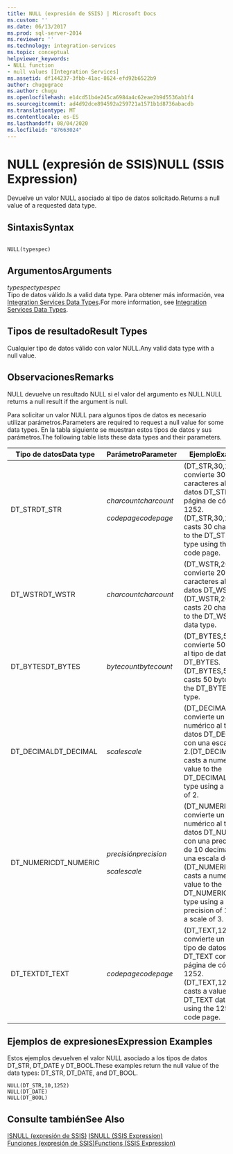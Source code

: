 ```yaml
---
title: NULL (expresión de SSIS) | Microsoft Docs
ms.custom: ''
ms.date: 06/13/2017
ms.prod: sql-server-2014
ms.reviewer: ''
ms.technology: integration-services
ms.topic: conceptual
helpviewer_keywords:
- NULL function
- null values [Integration Services]
ms.assetid: df144237-3fbb-41ac-8624-efd92b6522b9
author: chugugrace
ms.author: chugu
ms.openlocfilehash: e14cd51b4e245ca6984a4c62eae2b9d5536ab1f4
ms.sourcegitcommit: ad4d92dce894592a259721a1571b1d8736abacdb
ms.translationtype: MT
ms.contentlocale: es-ES
ms.lasthandoff: 08/04/2020
ms.locfileid: "87663024"
---
```

# <a name="null-ssis-expression"></a><span data-ttu-id="7ad05-102">NULL (expresión de SSIS)</span><span class="sxs-lookup"><span data-stu-id="7ad05-102">NULL (SSIS Expression)</span></span>
  <span data-ttu-id="7ad05-103">Devuelve un valor NULL asociado al tipo de datos solicitado.</span><span class="sxs-lookup"><span data-stu-id="7ad05-103">Returns a null value of a requested data type.</span></span>  
  
## <a name="syntax"></a><span data-ttu-id="7ad05-104">Sintaxis</span><span class="sxs-lookup"><span data-stu-id="7ad05-104">Syntax</span></span>  
  
```  
  
NULL(typespec)  
```  
  
## <a name="arguments"></a><span data-ttu-id="7ad05-105">Argumentos</span><span class="sxs-lookup"><span data-stu-id="7ad05-105">Arguments</span></span>  
 <span data-ttu-id="7ad05-106">*typespec*</span><span class="sxs-lookup"><span data-stu-id="7ad05-106">*typespec*</span></span>  
 <span data-ttu-id="7ad05-107">Tipo de datos válido.</span><span class="sxs-lookup"><span data-stu-id="7ad05-107">Is a valid data type.</span></span> <span data-ttu-id="7ad05-108">Para obtener más información, vea [Integration Services Data Types](../data-flow/integration-services-data-types.md).</span><span class="sxs-lookup"><span data-stu-id="7ad05-108">For more information, see [Integration Services Data Types](../data-flow/integration-services-data-types.md).</span></span>  
  
## <a name="result-types"></a><span data-ttu-id="7ad05-109">Tipos de resultado</span><span class="sxs-lookup"><span data-stu-id="7ad05-109">Result Types</span></span>  
 <span data-ttu-id="7ad05-110">Cualquier tipo de datos válido con valor NULL.</span><span class="sxs-lookup"><span data-stu-id="7ad05-110">Any valid data type with a null value.</span></span>  
  
## <a name="remarks"></a><span data-ttu-id="7ad05-111">Observaciones</span><span class="sxs-lookup"><span data-stu-id="7ad05-111">Remarks</span></span>  
 <span data-ttu-id="7ad05-112">NULL devuelve un resultado NULL si el valor del argumento es NULL.</span><span class="sxs-lookup"><span data-stu-id="7ad05-112">NULL returns a null result if the argument is null.</span></span>  
  
 <span data-ttu-id="7ad05-113">Para solicitar un valor NULL para algunos tipos de datos es necesario utilizar parámetros.</span><span class="sxs-lookup"><span data-stu-id="7ad05-113">Parameters are required to request a null value for some data types.</span></span> <span data-ttu-id="7ad05-114">En la tabla siguiente se muestran estos tipos de datos y sus parámetros.</span><span class="sxs-lookup"><span data-stu-id="7ad05-114">The following table lists these data types and their parameters.</span></span>  
  
|<span data-ttu-id="7ad05-115">Tipo de datos</span><span class="sxs-lookup"><span data-stu-id="7ad05-115">Data type</span></span>|<span data-ttu-id="7ad05-116">Parámetro</span><span class="sxs-lookup"><span data-stu-id="7ad05-116">Parameter</span></span>|<span data-ttu-id="7ad05-117">Ejemplo</span><span class="sxs-lookup"><span data-stu-id="7ad05-117">Example</span></span>|  
|---------------|---------------|-------------|  
|<span data-ttu-id="7ad05-118">DT_STR</span><span class="sxs-lookup"><span data-stu-id="7ad05-118">DT_STR</span></span>|<span data-ttu-id="7ad05-119">*charcount*</span><span class="sxs-lookup"><span data-stu-id="7ad05-119">*charcount*</span></span><br /><br /> <span data-ttu-id="7ad05-120">*codepage*</span><span class="sxs-lookup"><span data-stu-id="7ad05-120">*codepage*</span></span>|<span data-ttu-id="7ad05-121">(DT_STR,30,1252) convierte 30 caracteres al tipo de datos DT_STR con la página de códigos 1252.</span><span class="sxs-lookup"><span data-stu-id="7ad05-121">(DT_STR,30,1252) casts 30 characters to the DT_STR data type using the 1252 code page.</span></span>|  
|<span data-ttu-id="7ad05-122">DT_WSTR</span><span class="sxs-lookup"><span data-stu-id="7ad05-122">DT_WSTR</span></span>|<span data-ttu-id="7ad05-123">*charcount*</span><span class="sxs-lookup"><span data-stu-id="7ad05-123">*charcount*</span></span>|<span data-ttu-id="7ad05-124">(DT_WSTR,20) convierte 20 caracteres al tipo de datos DT_WSTR.</span><span class="sxs-lookup"><span data-stu-id="7ad05-124">(DT_WSTR,20) casts 20 characters to the DT_WSTR data type.</span></span>|  
|<span data-ttu-id="7ad05-125">DT_BYTES</span><span class="sxs-lookup"><span data-stu-id="7ad05-125">DT_BYTES</span></span>|<span data-ttu-id="7ad05-126">*bytecount*</span><span class="sxs-lookup"><span data-stu-id="7ad05-126">*bytecount*</span></span>|<span data-ttu-id="7ad05-127">(DT_BYTES,50) convierte 50 bytes al tipo de datos DT_BYTES.</span><span class="sxs-lookup"><span data-stu-id="7ad05-127">(DT_BYTES,50) casts 50 bytes to the DT_BYTES data type.</span></span>|  
|<span data-ttu-id="7ad05-128">DT_DECIMAL</span><span class="sxs-lookup"><span data-stu-id="7ad05-128">DT_DECIMAL</span></span>|<span data-ttu-id="7ad05-129">*scale*</span><span class="sxs-lookup"><span data-stu-id="7ad05-129">*scale*</span></span>|<span data-ttu-id="7ad05-130">(DT_DECIMAL,2) convierte un valor numérico al tipo de datos DT_DECIMAL con una escala de 2.</span><span class="sxs-lookup"><span data-stu-id="7ad05-130">(DT_DECIMAL,2) casts a numeric value to the DT_DECIMAL data type using a scale of 2.</span></span>|  
|<span data-ttu-id="7ad05-131">DT_NUMERIC</span><span class="sxs-lookup"><span data-stu-id="7ad05-131">DT_NUMERIC</span></span>|<span data-ttu-id="7ad05-132">*precisión*</span><span class="sxs-lookup"><span data-stu-id="7ad05-132">*precision*</span></span><br /><br /> <span data-ttu-id="7ad05-133">*scale*</span><span class="sxs-lookup"><span data-stu-id="7ad05-133">*scale*</span></span>|<span data-ttu-id="7ad05-134">(DT_NUMERIC,10,3) convierte un valor numérico al tipo de datos DT_NUMERIC con una precisión de 10 decimales y una escala de 3.</span><span class="sxs-lookup"><span data-stu-id="7ad05-134">(DT_NUMERIC,10,3) casts a numeric value to the DT_NUMERIC data type using a precision of 10 and a scale of 3.</span></span>|  
|<span data-ttu-id="7ad05-135">DT_TEXT</span><span class="sxs-lookup"><span data-stu-id="7ad05-135">DT_TEXT</span></span>|<span data-ttu-id="7ad05-136">*codepage*</span><span class="sxs-lookup"><span data-stu-id="7ad05-136">*codepage*</span></span>|<span data-ttu-id="7ad05-137">(DT_TEXT,1252) convierte un valor al tipo de datos DT_TEXT con la página de códigos 1252.</span><span class="sxs-lookup"><span data-stu-id="7ad05-137">(DT_TEXT,1252) casts a value to the DT_TEXT data type using the 1252 code page.</span></span>|  
  
## <a name="expression-examples"></a><span data-ttu-id="7ad05-138">Ejemplos de expresiones</span><span class="sxs-lookup"><span data-stu-id="7ad05-138">Expression Examples</span></span>  
 <span data-ttu-id="7ad05-139">Estos ejemplos devuelven el valor NULL asociado a los tipos de datos DT_STR, DT_DATE y DT_BOOL.</span><span class="sxs-lookup"><span data-stu-id="7ad05-139">These examples return the null value of the data types: DT_STR, DT_DATE, and DT_BOOL.</span></span>  
  
```  
NULL(DT_STR,10,1252)  
NULL(DT_DATE)  
NULL(DT_BOOL)  
```  
  
## <a name="see-also"></a><span data-ttu-id="7ad05-140">Consulte también</span><span class="sxs-lookup"><span data-stu-id="7ad05-140">See Also</span></span>  
 <span data-ttu-id="7ad05-141">[ISNULL &#40;expresión de SSIS&#41;](null-ssis-expression.md) </span><span class="sxs-lookup"><span data-stu-id="7ad05-141">[ISNULL &#40;SSIS Expression&#41;](null-ssis-expression.md) </span></span>  
 [<span data-ttu-id="7ad05-142">Funciones &#40;expresión de SSIS&#41;</span><span class="sxs-lookup"><span data-stu-id="7ad05-142">Functions &#40;SSIS Expression&#41;</span></span>](functions-ssis-expression.md)  
  
  
